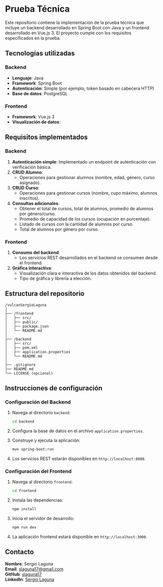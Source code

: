# Prueba Técnica

Este repositorio contiene la implementación de la prueba técnica que incluye un backend desarrollado en Spring Boot con Java y un frontend desarrollado en Vue.js 3. El proyecto cumple con los requisitos especificados en la prueba.

## Tecnologías utilizadas

### Backend
- **Lenguaje**: Java
- **Framework**: Spring Boot
- **Autenticación**: Simple (por ejemplo, token basado en cabecera HTTP)
- **Base de datos**: PostgreSQL

### Frontend
- **Framework**: Vue.js 3
- **Visualización de datos**: 


## Requisitos implementados

### Backend
1. **Autenticación simple**: Implementado un endpoint de autenticación con verificación básica.
2. **CRUD Alumno**:
   - Operaciones para gestionar alumnos (nombre, edad, género, curso asignado).
3. **CRUD Curso**:
   - Operaciones para gestionar cursos (nombre, cupo máximo, alumnos inscritos).
4. **Consultas adicionales**:
   - Obtener el total de cursos, total de alumnos, promedio de alumnos por género/curso.
   - Promedio de capacidad de los cursos (ocupación en porcentaje).
   - Listado de cursos con la cantidad de alumnos por curso.
   - Total de alumnos por género por curso.

### Frontend
1. **Consumo del backend**:
   - Los servicios REST desarrollados en el backend se consumen desde el frontend.
2. **Gráfica interactiva**:
   - Visualización clara e interactiva de los datos obtenidos del backend.
   - Tipo de gráfica y librería a elección.


## Estructura del repositorio

```
/vulcanSergioLaguna
│
├── /frontend
│   ├── src/
│   ├── public/
│   ├── package.json
│   └── README.md
│
├── /backend
│   ├── src/
│   ├── pom.xml
│   ├── application.properties
│   └── README.md
│
├── .gitignore
├── README.md
└── LICENSE (opcional)
```


## Instrucciones de configuración

### Configuración del Backend

1. Navega al directorio `backend`:
   ```bash
   cd backend
   ```

2. Configura la base de datos en el archivo `application.properties`.

3. Construye y ejecuta la aplicación:
   ```bash
   mvn spring-boot:run
   ```

4. Los servicios REST estarán disponibles en `http://localhost:8080`.

### Configuración del Frontend

1. Navega al directorio `frontend`:
   ```bash
   cd frontend
   ```

2. Instala las dependencias:
   ```bash
   npm install
   ```

3. Inicia el servidor de desarrollo:
   ```bash
   npm run dev
   ```

4. La aplicación frontend estará disponible en `http://localhost:3000`.

## Contacto

**Nombre**: Sergio Laguna  
**Email**: [slaguna17@gmail.com](mailto:slaguna17@gmail.com)  
**GitHub**: [slaguna17](https://github.com/slaguna17)  
**LinkedIn**: [Sergio Laguna](www.linkedin.com/in/sergio-laguna)

